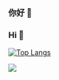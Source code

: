 ### 你好 👋
### Hi 👋

[![Top Langs](https://github-readme-stats.vercel.app/api/top-langs/?username=tuzimoe&layout=compact&hide=javascript,php,html,css)](https://github-readme-stats.vercel.app/api/top-langs/?username=tuzimoe&layout=compact&hide=javascript,php,html,css)  
  
[![](https://github-readme-stats.vercel.app/api?bg_color=151515&text_color=9f9f9f&icon_color=79ff97&title_color=fff&username=tuzimoe&show_icons=true&count_private=true)](https://github-readme-stats.vercel.app/api?bg_color=151515&text_color=9f9f9f&icon_color=79ff97&title_color=fff&username=tuzimoe&show_icons=true&count_private=true)  
  
